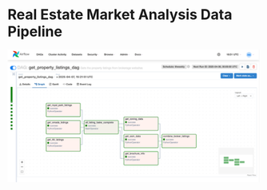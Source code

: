 # Real Estate Market Analysis Data Pipeline

![Airflow Screenshot](https://github.com/jamesAmckinnon/RE_Data_Pipeline/blob/master/images/Airflow_Get_Listings.png)
